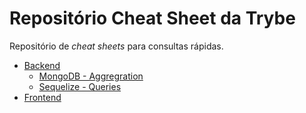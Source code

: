# Repositório Cheat Sheet da Trybe

Repositório de *cheat sheets* para consultas rápidas.

- [Backend]()
  - [MongoDB - Aggregration](backend/mongodb/mongodb_aggregation/README.md) 
  - [Sequelize - Queries](backend/sequelize/queries/README.md)
- [Frontend]()
